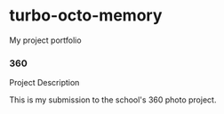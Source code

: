 # turbo-octo-memory
My project portfolio

### 360

<script src='//vizor.io/static/scripts/vizor-360-embed.js' data-vizorurl='//vizor.io/embed/vision/el-dorado-high-school-entrance'></script>

Project Description

This is my submission to the school's 360 photo project.
